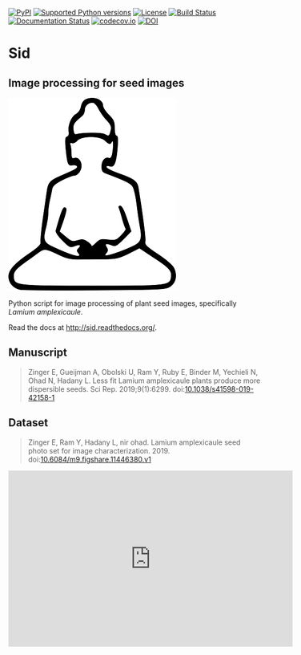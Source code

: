[![PyPI](https://img.shields.io/pypi/v/Sid.svg)](https://pypi.python.org/pypi/Sid/)
[![Supported Python versions](https://img.shields.io/pypi/pyversions/Sid.svg)](https://pypi.python.org/pypi/Sid/)
[![License](https://img.shields.io/pypi/l/Sid.svg)](https://github.com/yoavram/Sid/blob/master/LICENCE.txt)
[![Build Status](https://travis-ci.org/yoavram/Sid.svg?branch=master)](https://travis-ci.org/yoavram/Sid)
[![Documentation Status](https://readthedocs.org/projects/sid/badge/?version=latest)](http://sid.readthedocs.org/en/latest/?badge=latest)
[![codecov.io](http://codecov.io/github/yoavram/Sid/coverage.svg?branch=master)](http://codecov.io/github/yoavram/Sid)
[![DOI](https://zenodo.org/badge/16996832.svg)](https://zenodo.org/badge/latestdoi/16996832)

# Sid
## Image processing for seed images

![Logo](https://raw.githubusercontent.com/yoavram/Sid/master/Sid.png)

Python script for image processing of plant seed images, specifically _Lamium amplexicaule_.

Read the docs at <http://sid.readthedocs.org/>.

## Manuscript

> Zinger E, Gueijman A, Obolski U, Ram Y, Ruby E, Binder M, Yechieli N, Ohad N, Hadany L. Less fit Lamium amplexicaule plants produce more dispersible seeds. Sci Rep. 2019;9(1):6299. doi:[10.1038/s41598-019-42158-1](http://doi.org/10.1038/s41598-019-42158-1)

## Dataset

> Zinger E, Ram Y, Hadany L, nir ohad. Lamium amplexicaule seed photo set for image characterization. 2019. doi:[10.6084/m9.figshare.11446380.v1](http://doi.org/10.6084/m9.figshare.11446380.v1)

<iframe src="https://widgets.figshare.com/articles/11446380/embed?show_title=1" width="568" height="351" frameborder="0"></iframe>
